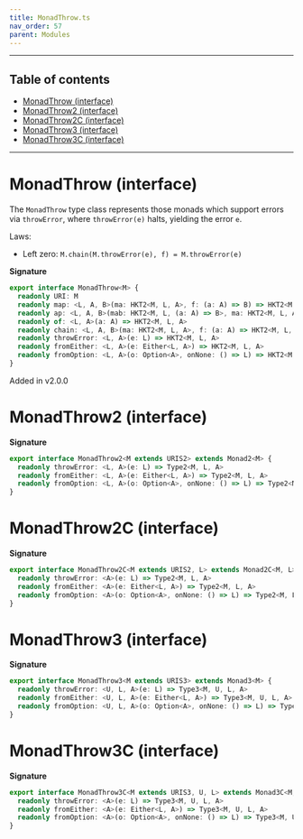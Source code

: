 ```yaml
---
title: MonadThrow.ts
nav_order: 57
parent: Modules
---
```


---

<h2 class="text-delta">Table of contents</h2>

- [MonadThrow (interface)](#monadthrow-interface)
- [MonadThrow2 (interface)](#monadthrow2-interface)
- [MonadThrow2C (interface)](#monadthrow2c-interface)
- [MonadThrow3 (interface)](#monadthrow3-interface)
- [MonadThrow3C (interface)](#monadthrow3c-interface)

---

# MonadThrow (interface)

The `MonadThrow` type class represents those monads which support errors via
`throwError`, where `throwError(e)` halts, yielding the error `e`.

Laws:

- Left zero: `M.chain(M.throwError(e), f) = M.throwError(e)`

**Signature**

```ts
export interface MonadThrow<M> {
  readonly URI: M
  readonly map: <L, A, B>(ma: HKT2<M, L, A>, f: (a: A) => B) => HKT2<M, L, B>
  readonly ap: <L, A, B>(mab: HKT2<M, L, (a: A) => B>, ma: HKT2<M, L, A>) => HKT2<M, L, B>
  readonly of: <L, A>(a: A) => HKT2<M, L, A>
  readonly chain: <L, A, B>(ma: HKT2<M, L, A>, f: (a: A) => HKT2<M, L, B>) => HKT2<M, L, B>
  readonly throwError: <L, A>(e: L) => HKT2<M, L, A>
  readonly fromEither: <L, A>(e: Either<L, A>) => HKT2<M, L, A>
  readonly fromOption: <L, A>(o: Option<A>, onNone: () => L) => HKT2<M, L, A>
}
```

Added in v2.0.0

# MonadThrow2 (interface)

**Signature**

```ts
export interface MonadThrow2<M extends URIS2> extends Monad2<M> {
  readonly throwError: <L, A>(e: L) => Type2<M, L, A>
  readonly fromEither: <L, A>(e: Either<L, A>) => Type2<M, L, A>
  readonly fromOption: <L, A>(o: Option<A>, onNone: () => L) => Type2<M, L, A>
}
```

# MonadThrow2C (interface)

**Signature**

```ts
export interface MonadThrow2C<M extends URIS2, L> extends Monad2C<M, L> {
  readonly throwError: <A>(e: L) => Type2<M, L, A>
  readonly fromEither: <A>(e: Either<L, A>) => Type2<M, L, A>
  readonly fromOption: <A>(o: Option<A>, onNone: () => L) => Type2<M, L, A>
}
```

# MonadThrow3 (interface)

**Signature**

```ts
export interface MonadThrow3<M extends URIS3> extends Monad3<M> {
  readonly throwError: <U, L, A>(e: L) => Type3<M, U, L, A>
  readonly fromEither: <U, L, A>(e: Either<L, A>) => Type3<M, U, L, A>
  readonly fromOption: <U, L, A>(o: Option<A>, onNone: () => L) => Type3<M, U, L, A>
}
```

# MonadThrow3C (interface)

**Signature**

```ts
export interface MonadThrow3C<M extends URIS3, U, L> extends Monad3C<M, U, L> {
  readonly throwError: <A>(e: L) => Type3<M, U, L, A>
  readonly fromEither: <A>(e: Either<L, A>) => Type3<M, U, L, A>
  readonly fromOption: <A>(o: Option<A>, onNone: () => L) => Type3<M, U, L, A>
}
```

